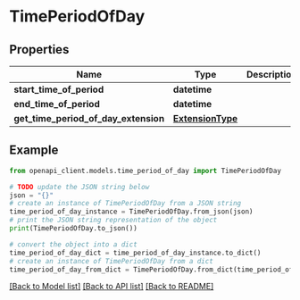 # TimePeriodOfDay


## Properties

Name | Type | Description | Notes
------------ | ------------- | ------------- | -------------
**start_time_of_period** | **datetime** |  | 
**end_time_of_period** | **datetime** |  | 
**get_time_period_of_day_extension** | [**ExtensionType**](ExtensionType.md) |  | [optional] 

## Example

```python
from openapi_client.models.time_period_of_day import TimePeriodOfDay

# TODO update the JSON string below
json = "{}"
# create an instance of TimePeriodOfDay from a JSON string
time_period_of_day_instance = TimePeriodOfDay.from_json(json)
# print the JSON string representation of the object
print(TimePeriodOfDay.to_json())

# convert the object into a dict
time_period_of_day_dict = time_period_of_day_instance.to_dict()
# create an instance of TimePeriodOfDay from a dict
time_period_of_day_from_dict = TimePeriodOfDay.from_dict(time_period_of_day_dict)
```
[[Back to Model list]](../README.md#documentation-for-models) [[Back to API list]](../README.md#documentation-for-api-endpoints) [[Back to README]](../README.md)


